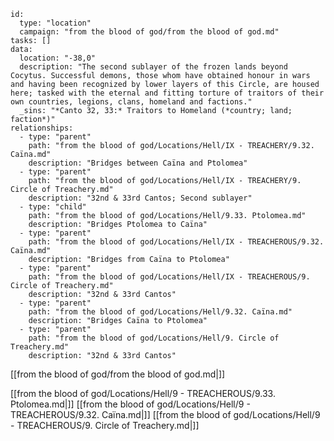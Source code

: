 
```RpgManager4
id: 
  type: "location"
  campaign: "from the blood of god/from the blood of god.md"
tasks: []
data: 
  location: "-38,0"
  description: "The second sublayer of the frozen lands beyond Cocytus. Successful demons, those whom have obtained honour in wars and having been recognized by lower layers of this Circle, are housed here; tasked with the eternal and fitting torture of traitors of their own countries, legions, clans, homeland and factions."
  _sins: "*Canto 32, 33:* Traitors to Homeland (*country; land; faction*)"
relationships: 
  - type: "parent"
    path: "from the blood of god/Locations/Hell/IX - TREACHERY/9.32. Caïna.md"
    description: "Bridges between Caïna and Ptolomea"
  - type: "parent"
    path: "from the blood of god/Locations/Hell/IX - TREACHERY/9. Circle of Treachery.md"
    description: "32nd & 33rd Cantos; Second sublayer"
  - type: "child"
    path: "from the blood of god/Locations/Hell/9.33. Ptolomea.md"
    description: "Bridges Ptolomea to Caïna"
  - type: "parent"
    path: "from the blood of god/Locations/Hell/IX - TREACHEROUS/9.32. Caïna.md"
    description: "Bridges from Caïna to Ptolomea"
  - type: "parent"
    path: "from the blood of god/Locations/Hell/IX - TREACHEROUS/9. Circle of Treachery.md"
    description: "32nd & 33rd Cantos"
  - type: "parent"
    path: "from the blood of god/Locations/Hell/9.32. Caïna.md"
    description: "Bridges Caïna to Ptolomea"
  - type: "parent"
    path: "from the blood of god/Locations/Hell/9. Circle of Treachery.md"
    description: "32nd & 33rd Cantos"
```

[[from the blood of god/from the blood of god.md|]]

[[from the blood of god/Locations/Hell/9 - TREACHEROUS/9.33. Ptolomea.md|]]
[[from the blood of god/Locations/Hell/9 - TREACHEROUS/9.32. Caïna.md|]]
[[from the blood of god/Locations/Hell/9 - TREACHEROUS/9. Circle of Treachery.md|]]